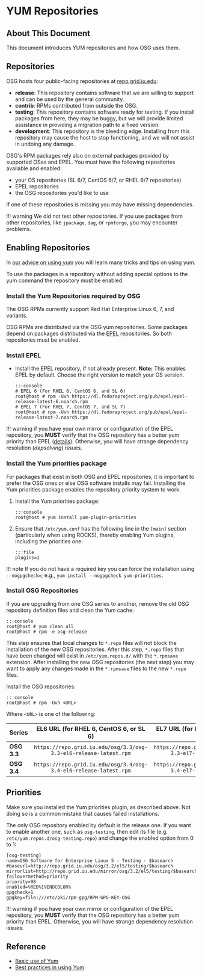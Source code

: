 YUM Repositories
====================

About This Document
-------------------

This document introduces YUM repositories and how OSG uses them.

Repositories
------------

OSG hosts four public-facing repositories at [repo.grid.iu.edu](http://repo.grid.iu.edu/):

-   **release**: This repository contains software that we are willing to support and can be used by the general community.
-   **contrib**: RPMs contributed from outside the OSG.
-   **testing**: This repository contains software ready for testing. If you install packages from here, they may be buggy, but we will provide limited assistance in providing a migration path to a fixed version.
-   **development**: This repository is the bleeding edge. Installing from this repository may cause the host to stop functioning, and we will not assist in undoing any damage.

OSG's RPM packages rely also on external packages provided by supported OSes and EPEL. You must have the following repositories available and enabled:

-   your OS repositories (SL 6/7, CentOS 6/7, or RHEL 6/7 repositories)
-   EPEL repositories
-   the OSG repositories you'd like to use

If one of these repositories is missing you may have missing dependencies.

!!! warning
    We did not test other repositories. If you use packages from other repositories, like `jpackage`, `dag`, or `rpmforge`, you may encounter problems.

Enabling Repositories
---------------------

In [our advice on using yum](https://twiki.opensciencegrid.org/bin/view/Documentation/Release3/InstallBestPractices) you will learn many tricks and tips on using yum.

To use the packages in a repository without adding special options to the yum command the repository must be enabled.


### Install the Yum Repositories required by OSG

The OSG RPMs currently support Red Hat Enterprise Linux 6, 7, and variants.

OSG RPMs are distributed via the OSG yum repositories. Some packages depend on packages distributed via the [EPEL](http://fedoraproject.org/wiki/EPEL) repositories. So both repositories must be enabled.

### Install EPEL

-   Install the EPEL repository, if not already present. **Note:** This enables EPEL by default. Choose the right version to match your OS version.

        :::console
        # EPEL 6 (For RHEL 6, CentOS 6, and SL 6)
        root@host # rpm -Uvh https://dl.fedoraproject.org/pub/epel/epel-release-latest-6.noarch.rpm
        # EPEL 7 (For RHEL 7, CentOS 7, and SL 7) 
        root@host # rpm -Uvh https://dl.fedoraproject.org/pub/epel/epel-release-latest-7.noarch.rpm


!!! warning
    if you have your own mirror or configuration of the EPEL repository, you **MUST** verify that the OSG repository has a better yum priority than EPEL ([details](https://twiki.opensciencegrid.org/bin/view/Documentation/Release3/InstallBestPractices#YumPriorities)). Otherwise, you will have strange dependency resolution (*depsolving*) issues.


### Install the Yum priorities package

For packages that exist in both OSG and EPEL repositories, it is important to prefer the OSG ones or else OSG software installs may fail. Installing the Yum priorities package enables the repository priority system to work.

1.  Install the Yum priorities package:

        :::console
        root@host # yum install yum-plugin-priorities

2.  Ensure that `/etc/yum.conf` has the following line in the `[main]` section (particularly when using ROCKS), thereby enabling Yum plugins, including the priorities one:
    
        :::file
        plugins=1

!!! note
    If you do not have a required key you can force the installation using `--nogpgcheck=`; e.g., `yum install --nogpgcheck yum-priorities`.

### Install OSG Repositories

If you are upgrading from one OSG series to another, remove the old OSG repository definition files and clean the Yum cache:

    :::console
    root@host # yum clean all 
    root@host # rpm -e osg-release
    
This step ensures that local changes to `*.repo` files will not block the installation of the new OSG repositories. After this step, `*.repo` files that have been changed will exist in `/etc/yum.repos.d/` with the `*.rpmsave` extension. After installing the new OSG repositories (the next step) you may want to apply any changes made in the `*.rpmsave` files to the new `*.repo` files.

Install the OSG repositories:

    :::console
    root@host # rpm -Uvh <URL>
    
Where `<URL>` is one of the following:

| Series      |              EL6 URL (for RHEL 6, CentOS 6, or SL 6)              |              EL7 URL (for RHEL 7, CentOS 7, or SL 7)              |
|:------------|:-----------------------------------------------------------------:|:-----------------------------------------------------------------:|
| **OSG 3.3** | `https://repo.grid.iu.edu/osg/3.3/osg-3.3-el6-release-latest.rpm` | `https://repo.grid.iu.edu/osg/3.3/osg-3.3-el7-release-latest.rpm` |
| **OSG 3.4** | `https://repo.grid.iu.edu/osg/3.4/osg-3.4-el6-release-latest.rpm` | `https://repo.grid.iu.edu/osg/3.4/osg-3.4-el7-release-latest.rpm` |

Priorities
----------

<span class="twiki-macro NOTE"></span> Make sure you installed the Yum priorities plugin, as described above. Not doing so is a common mistake that causes failed installations.

The only OSG repository enabled by default is the release one. If you want to enable another one, such as `osg-testing`, then edit its file (e.g. `/etc/yum.repos.d/osg-testing.repo`) and change the enabled option from 0 to 1:

``` file
[osg-testing]
name=OSG Software for Enterprise Linux 5 - Testing - $basearch
#baseurl=http://repo.grid.iu.edu/osg/3.2/el5/testing/$basearch
mirrorlist=http://repo.grid.iu.edu/mirror/osg/3.2/el5/testing/$basearch
failovermethod=priority
priority=98
enabled=%RED%1%ENDCOLOR%
gpgcheck=1
gpgkey=file:///etc/pki/rpm-gpg/RPM-GPG-KEY-OSG
```

!!! warning
    if you have your own mirror or configuration of the EPEL repository, you **MUST** verify that the OSG repository has a better yum priority than EPEL. Otherwise, you will have strange dependency resolution issues.

Reference
---------

-   [Basic use of Yum](../release/yum-basics.md)
-   [Best practices in using Yum](https://twiki.opensciencegrid.org/bin/view/Documentation/Release3/InstallBestPractices)

